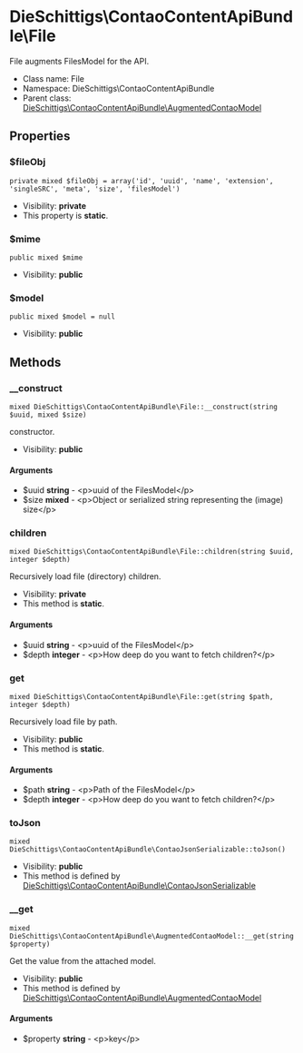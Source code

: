 DieSchittigs\ContaoContentApiBundle\File
===============

File augments FilesModel for the API.




* Class name: File
* Namespace: DieSchittigs\ContaoContentApiBundle
* Parent class: [DieSchittigs\ContaoContentApiBundle\AugmentedContaoModel](DieSchittigs-ContaoContentApiBundle-AugmentedContaoModel.md)





Properties
----------


### $fileObj

    private mixed $fileObj = array('id', 'uuid', 'name', 'extension', 'singleSRC', 'meta', 'size', 'filesModel')





* Visibility: **private**
* This property is **static**.


### $mime

    public mixed $mime





* Visibility: **public**


### $model

    public mixed $model = null





* Visibility: **public**


Methods
-------


### __construct

    mixed DieSchittigs\ContaoContentApiBundle\File::__construct(string $uuid, mixed $size)

constructor.



* Visibility: **public**


#### Arguments
* $uuid **string** - &lt;p&gt;uuid of the FilesModel&lt;/p&gt;
* $size **mixed** - &lt;p&gt;Object or serialized string representing the (image) size&lt;/p&gt;



### children

    mixed DieSchittigs\ContaoContentApiBundle\File::children(string $uuid, integer $depth)

Recursively load file (directory) children.



* Visibility: **private**
* This method is **static**.


#### Arguments
* $uuid **string** - &lt;p&gt;uuid of the FilesModel&lt;/p&gt;
* $depth **integer** - &lt;p&gt;How deep do you want to fetch children?&lt;/p&gt;



### get

    mixed DieSchittigs\ContaoContentApiBundle\File::get(string $path, integer $depth)

Recursively load file by path.



* Visibility: **public**
* This method is **static**.


#### Arguments
* $path **string** - &lt;p&gt;Path of the FilesModel&lt;/p&gt;
* $depth **integer** - &lt;p&gt;How deep do you want to fetch children?&lt;/p&gt;



### toJson

    mixed DieSchittigs\ContaoContentApiBundle\ContaoJsonSerializable::toJson()





* Visibility: **public**
* This method is defined by [DieSchittigs\ContaoContentApiBundle\ContaoJsonSerializable](DieSchittigs-ContaoContentApiBundle-ContaoJsonSerializable.md)




### __get

    mixed DieSchittigs\ContaoContentApiBundle\AugmentedContaoModel::__get(string $property)

Get the value from the attached model.



* Visibility: **public**
* This method is defined by [DieSchittigs\ContaoContentApiBundle\AugmentedContaoModel](DieSchittigs-ContaoContentApiBundle-AugmentedContaoModel.md)


#### Arguments
* $property **string** - &lt;p&gt;key&lt;/p&gt;


